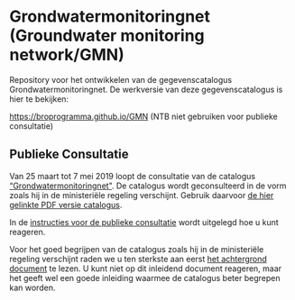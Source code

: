 # Grondwatermonitoringnet (Groundwater monitoring network/GMN)

Repository voor het ontwikkelen van de gegevenscatalogus Grondwatermonitoringnet. De werkversie van deze gegevenscatalogus is hier te bekijken: 

https://broprogramma.github.io/GMN (NTB niet gebruiken voor publieke consultatie)

## Publieke Consultatie
Van 25 maart tot 7 mei 2019 loopt de consultatie van de catalogus [“Grondwatermonitoringnet"][1]. De catalogus wordt geconsulteerd in de vorm zoals hij in de ministeriële regeling verschijnt. Gebruik daarvoor [de hier gelinkte PDF versie catalogus][1].

In de [instructies voor de publieke consultatie][2] wordt uitgelegd hoe u kunt reageren.

Voor het goed begrijpen van de catalogus zoals hij in de ministeriële regeling verschijnt raden we u ten sterkste aan eerst [het achtergrond document][3] te lezen. U kunt niet op dit inleidend document reageren, maar het geeft wel een goede inleiding waarmee de catalogus beter begrepen kan worden.

[1]: https://github.com/BROprogramma/GMN/raw/gh-pages/Catalogus%20GMN%200.9%20-%2020190325.pdf
[2]: https://github.com/BROprogramma/GMN/blob/gh-pages/consultatie-instructie.md
[3]: https://github.com/BROprogramma/GMN/raw/gh-pages/Catalogus%20inleiding_GMN0.9_20190321.pdf
